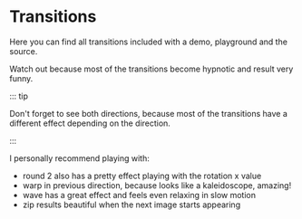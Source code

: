 ---
---

# Transitions

Here you can find all transitions included with a demo, playground and the source.

Watch out because most of the transitions become hypnotic and result very funny.

::: tip

Don't forget to see both directions, because most of the transitions have a different effect depending on the direction.

:::

I personally recommend playing with:
- round 2 also has a pretty effect playing with the rotation x value
- warp in previous direction, because looks like a kaleidoscope, amazing!
- wave has a great effect and feels even relaxing in slow motion
- zip results beautiful when the next image starts appearing
